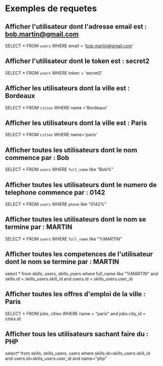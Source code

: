 # Exemples de requetes

## Afficher l'utilisateur dont l'adresse email est : bob.martin@gmail.com

SELECT * 
FROM `users` 
WHERE email = 'bob.martin@gmail.com'


## Afficher l'utilisateur dont le token est : secret2

SELECT *
 FROM `users`
  WHERE token = 'secret2'


## Afficher les utilisateurs dont la ville est : Bordeaux

SELECT *
 FROM `cities`
  WHERE name ='Bordeaux'

## Afficher les utilisateurs dont la ville est : Paris

SELECT *
 FROM `cities`
  WHERE name='paris'

## Afficher toutes les utilisateurs dont le nom commence par : Bob
SELECT *
 FROM `users`
  WHERE `full_name` 
  like "Bob%"

## Afficher toutes les utilisateurs dont le numero de telephone commence par : 0142

SELECT * 
FROM `users` 
WHERE `phone` 
like "0142%"
## Afficher toutes les utilisateurs dont le nom se termine par : MARTIN

SELECT * 
FROM `users` 
WHERE `full_name` 
like "%MARTIN"
## Afficher toutes les competences de l'utilisateur dont le nom se termine par : MARTIN
select *
from skills, users, skills_users
where full_name like "%MARTIN"
and skills.id = skills_users.skill_id
and users.id = skills_users.user_id

## Afficher toutes les offres d'emploi de la ville : Paris

SELECT *
FROM jobs, cities
WHERE name = "paris"
and jobs.city_id = cities.id 

## Afficher tous les utilisateurs sachant faire du : PHP

select*
from skills, skills_users, users
where skills.id=skills_users.skill_id
and users.id=skills_users.user_id
and name="php"
